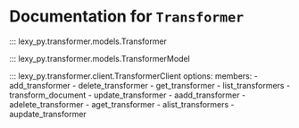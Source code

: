 # Documentation for `Transformer`

::: lexy_py.transformer.models.Transformer

::: lexy_py.transformer.models.TransformerModel

::: lexy_py.transformer.client.TransformerClient
    options:
        members:
            - add_transformer
            - delete_transformer
            - get_transformer
            - list_transformers
            - transform_document
            - update_transformer
            - aadd_transformer
            - adelete_transformer
            - aget_transformer
            - alist_transformers
            - aupdate_transformer
